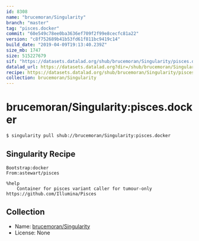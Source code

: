 ```yaml
---
id: 8308
name: "brucemoran/Singularity"
branch: "master"
tag: "pisces.docker"
commit: "60e549c78ee0ba3636ef709f2f99e8cecfc81a22"
version: "c8f752689b41b53fd61f811bc9419c14"
build_date: "2019-04-09T19:13:40.239Z"
size_mb: 1747
size: 515227679
sif: "https://datasets.datalad.org/shub/brucemoran/Singularity/pisces.docker/2019-04-09-60e549c7-c8f75268/c8f752689b41b53fd61f811bc9419c14.simg"
datalad_url: https://datasets.datalad.org?dir=/shub/brucemoran/Singularity/pisces.docker/2019-04-09-60e549c7-c8f75268/
recipe: https://datasets.datalad.org/shub/brucemoran/Singularity/pisces.docker/2019-04-09-60e549c7-c8f75268/Singularity
collection: brucemoran/Singularity
---
```


# brucemoran/Singularity:pisces.docker

```bash
$ singularity pull shub://brucemoran/Singularity:pisces.docker
```

## Singularity Recipe

```singularity
Bootstrap:docker
From:astewart/pisces

%help
    Container for pisces variant caller for tumour-only https://github.com/Illumina/Pisces
```

## Collection

 - Name: [brucemoran/Singularity](https://github.com/brucemoran/Singularity)
 - License: None


